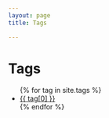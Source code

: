 ```yaml
---
layout: page
title: Tags

---
```


<div class="page-content wc-container">
	<div class="post">
		<h1>Tags</h1>
		<ul>
			{% for tag in site.tags %}
			<li><a href="{{site.baseurl}}/tag/{{ tag[0] }}">{{ tag[0] }}</a></li>
			{% endfor %}
		</ul>
	</div>
</div>

